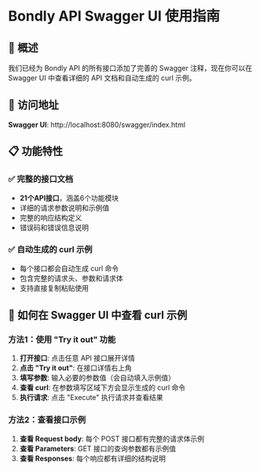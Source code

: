 # Bondly API Swagger UI 使用指南

## 🌟 概述

我们已经为 Bondly API 的所有接口添加了完善的 Swagger 注释，现在你可以在 Swagger UI 中查看详细的 API 文档和自动生成的 curl 示例。

## 🚀 访问地址

**Swagger UI**: http://localhost:8080/swagger/index.html

## 📋 功能特性

### ✅ 完整的接口文档
- **21个API接口**，涵盖6个功能模块
- 详细的请求参数说明和示例值
- 完整的响应结构定义
- 错误码和错误信息说明

### ✅ 自动生成的 curl 示例
- 每个接口都会自动生成 curl 命令
- 包含完整的请求头、参数和请求体
- 支持直接复制粘贴使用

## 🔧 如何在 Swagger UI 中查看 curl 示例

### 方法1：使用 "Try it out" 功能

1. **打开接口**: 点击任意 API 接口展开详情
2. **点击 "Try it out"**: 在接口详情右上角
3. **填写参数**: 输入必要的参数值（会自动填入示例值）
4. **查看 curl**: 在参数填写区域下方会显示生成的 curl 命令
5. **执行请求**: 点击 "Execute" 执行请求并查看结果

### 方法2：查看接口示例

1. **查看 Request body**: 每个 POST 接口都有完整的请求体示例
2. **查看 Parameters**: GET 接口的查询参数都有示例值
3. **查看 Responses**: 每个响应都有详细的结构说明
